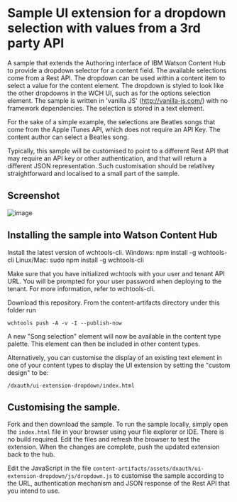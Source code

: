 # Sample UI extension for a dropdown selection with values from a 3rd party API

A sample that extends the Authoring interface of IBM Watson Content Hub to provide a dropdown selector for a content field. The available selections come from a Rest API. The dropdown can be used within a content item to select a value for the content element. The dropdown is styled to look like the other dropdowns in the WCH UI, such as for the options selection element. The sample is written in 'vanilla JS' (http://vanilla-js.com/) with no framework dependencies. The selection is stored in a text element.

For the sake of a simple example, the selections are Beatles songs that come from the Apple iTunes API, which does not require an API Key. The content author can select a Beatles song.

Typically, this sample will be customised to point to a different Rest API that may require an API key or other authentication, and that will return a different JSON representation. Such customisation should be relatilvey straightforward and localised to a small part of the sample.

## Screenshot

![image](https://user-images.githubusercontent.com/7553535/42616018-0036bd60-85f0-11e8-8de9-6895b0c33003.png)

## Installing the sample into Watson Content Hub

Install the latest version of wchtools-cli. Windows: npm install -g wchtools-cli Linux/Mac: sudo npm install -g wchtools-cli

Make sure that you have initialized wchtools with your user and tenant API URL. You will be prompted for your user password when deploying to the tenant. For more information, refer to wchtools-cli.

Download this repository. From the content-artifacts directory under this folder run

```wchtools push -A -v -I --publish-now```

A new "Song selection" element will now be available in the content type palette. This element can then be included in other content types.

Alternatively, you can customise the display of an existing text element in one of your content types to display the UI extension by setting the "custom design" to be:

```/dxauth/ui-extension-dropdown/index.html```

## Customising the sample.

Fork and then download the sample. To run the sample locally, simply open the ```index.html``` file in your browser using your file explorer or IDE. There is no build required. Edit the files and refresh the browser to test the extension. When the changes are complete, push the updated extension back to the hub.

Edit the JavaScript in the file ```content-artifacts/assets/dxauth/ui-extension-dropdown/js/dropdown.js``` to customise the sample according to the URL, authentication mechanism and JSON response of the Rest API that you intend to use.

